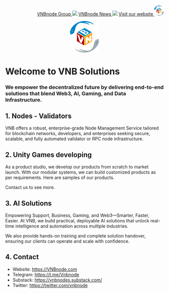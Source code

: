<p style="font-size:14px" align="right">
<a href="https://t.me/VNBnodegroup" target="_blank">VNBnode Group <img src="https://user-images.githubusercontent.com/50621007/183283867-56b4d69f-bc6e-4939-b00a-72aa019d1aea.png" width="30"/></a>
<a href="https://t.me/Vnbnode" target="_blank">VNBnode News <img src="https://user-images.githubusercontent.com/50621007/183283867-56b4d69f-bc6e-4939-b00a-72aa019d1aea.png" width="30"/></a>
<a href="https://VNBnode.com" target="_blank">Visit our website  <img src="https://github.com/vnbnode/binaries/blob/main/Logo/New%20LOGO%2040%20x%2040.png" width="30"/></a>
</p>
<p align="center">
  <img height="100" height="auto" src="https://github.com/vnbnode/binaries/blob/main/Logo/New%20LOGO%2040%20x%2040.png?raw=true">
</p>

# Welcome to VNB Solutions

### We empower the decentralized future by delivering end-to-end solutions that blend Web3, AI, Gaming, and Data Infrastructure.

## 1. Nodes - Validators

VNB offers a robust, enterprise-grade Node Management Service tailored for blockchain networks, developers, and enterprises seeking secure, scalable, and fully automated validator or RPC node infrastructure.

## 2. Unity Games developing

As a product studio, we develop our products from scratch to market launch. With our modular systems, we can build customized products as per requirements. Here are samples of our products.

Contact us to see more.

## 3. AI Solutions

Empowering Support, Business, Gaming, and Web3—Smarter, Faster, Easier. At VNB, we build practical, deployable AI solutions that unlock real-time intelligence and automation across multiple industries.

We also provide hands-on training and complete solution handover, ensuring our clients can operate and scale with confidence.

## 4. Contact
* Website: https://VNBnode.com
* Telegram: https://t.me/Vnbnode
* Substack: https://vnbnodes.substack.com/
* Twitter: https://twitter.com/vnbnode
